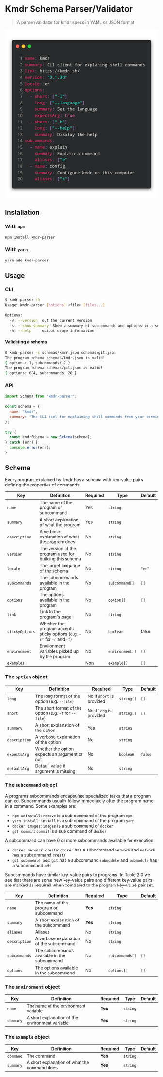 # Kmdr Schema Parser/Validator

> A parser/validator for kmdr specs in YAML or JSON format

<p align="center">
  <img src="kmdr.yaml.png">
</p>

## Installation

### With `npm`

```bash
npm install kmdr-parser
```

### With `yarn`

```bash
yarn add kmdr-parser
```

## Usage

### CLI

```bash
$ kmdr-parser -h
Usage: kmdr-parser [options] <file> [files...]

Options:
  -v, --version  out the current version
  -s, --show-summary  Show a summary of subcommands and options in a schema
  -h, --help     output usage information
```

#### Validating a schema

```bash
$ kmdr-parser -s schemas/kmdr.json schemas/git.json
The program schema schemas/kmdr.json is valid!
{ options: 1, subcommands: 2 }
The program schema schemas/git.json is valid!
{ options: 684, subcommands: 20 }
```

### API

```js
import Schema from "kmdr-parser";

const schema = {
  name: "kmdr",
  summary: "The CLI tool for explaining shell commands from your terminal"
};

try {
  const kmdrSchema = new Schema(schema);
} catch (err) {
  console.error(err);
}
```

## Schema

Every program explained by kmdr has a schema with key-value pairs defining the properties of commands.

| Key             | Definition                                                                | Required | Type            | Default |
| --------------- | ------------------------------------------------------------------------- | -------- | --------------- | ------- |
| `name`          | The name of the program or subcommand                                     | Yes      | `string`        |         |
| `summary`       | A short explanation of what the program                                   | Yes      | `string`        |         |
| `description`   | A verbose explanation of what the program does                            | No       | `string`        |         |
| `version`       | The version of the program used for building this schema                  | No       | `string`        |         |
| `locale`        | The target language of the schema                                         | No       | `string`        | `"en"`  |
| `subcommands`   | The subcommands available in the program                                  | No       | `subcommand[]`  | `[]`    |
| `options`       | The options available in the program                                      | No       | `option[]`      | `[]`    |
| `link`          | Link to the program's page                                                | No       | `string`        |         |
| `stickyOptions` | Whether the program accepts sticky options (e.g. `-rf` for `-r` and `-f`) | No       | `boolean`       | false   |
| `environment`   | Environment variables picked up by the program                            | No       | `environment[]` | `[]`    |
| `examples`      |                                                                           | Non      | `example[]`     | `[]`    |

### The `option` object

| Key           | Definition                                              | Required                  | Type       | Default |
| ------------- | ------------------------------------------------------- | ------------------------- | ---------- | ------- |
| `long`        | The long format of the option (e.g. `--file`)           | No if `short` is provided | `string[]` | `[]`    |
| `short`       | The short format of the option (e.g. `-f` for `--file`) | No if `long` is provided  | `string[]` | `[]`    |
| `summary`     | A short explanation of the option                       | Yes                       | `string`   |         |
| `description` | A verbose explanation of the option                     | No                        | `string`   |         |
| `expectsArg`  | Whether the option expects an argument or not           | No                        | `boolean`  | `false` |
| `defaultArg`  | Default value if argument is missing                    | No                        | `string`   |         |

### The `subcommand` object

A programs subcommands encapsulate specialized tasks that a program can do. Subcommands usually follow immediately after the program name in a command. Some examples are:

- `npm uninstall`: `remove` is a sub command of the program `npm`
- `yarn install`: `install` is a sub command of the program `yarn`
- `docker images`: `images` is a sub command of `docker`
- `git commit`: `commit` is a sub command of `docker`

A subcommand can have 0 or more subcommands available for execution:

- `docker network create`: `docker` has a subcommand `network` and `network` has a subcommand `create`
- `git submodule add`: `git` has a subcommand `submodule` and `submodule` has a subcommand `add`

Subcommands have similar key-value pairs to programs. In Table 2.0 we see that there are some new key-value pairs and different key-value pairs are marked as required when compared to the program key-value pair set.

| Key           | Definition                                  | Required | Type            | Default |
| ------------- | ------------------------------------------- | -------- | --------------- | ------- |
| `name`        | The name of the program or subcommand       | **Yes**  | `string`        |         |
| `summary`     | A short explanation of the subcommand       | **Yes**  | `string`        |         |
| `aliases`     | Aliases                                     | No       | `string`        |         |
| `description` | A verbose explanation of the subcommand     | No       | `string`        |         |
| `subcommands` | The subcommands available in the subcommand | No       | `subcommands[]` | `[]`    |
| `options`     | The options available in the subcommand     | No       | `options[]`     | `[]`    |

### The `environment` object

| Key       | Definition                                      | Required | Type     | Default |
| --------- | ----------------------------------------------- | -------- | -------- | ------- |
| `name`    | The name of the environment variable            | **Yes**  | `string` |         |
| `summary` | A short explanation of the environment variable | **Yes**  | `string` |         |

### The `example` object

| Key       | Definition                                   | Required | Type     | Default |
| --------- | -------------------------------------------- | -------- | -------- | ------- |
| `command` | The command                                  | **Yes**  | `string` |         |
| `summary` | A short explanation of what the command does | **Yes**  | `string` |         |
